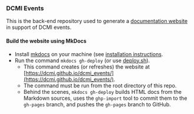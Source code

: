 ### DCMI Events

This is the back-end repository used to generate a [documentation website](https://dcmi.github.io/dcmi_events/) in support of DCMI events.

#### Build the website using MkDocs

* Install [mkdocs](http://mkdocs.org) on your machine (see [installation instructions](http://www.mkdocs.org/#installation).
* Run the command `mkdocs gh-deploy` (or use [deploy.sh](https://github.com/dcmi/dcmi_events/blob/master/deploy.sh)).  
    * This command creates (or refreshes) the website at [https://dcmi.github.io/dcmi_events/](https://dcmi.github.io/dcmi_events/).  
    * The command must be run from the root directory of this repo.  
    * Behind the scenes, `mkdocs gh-deploy` builds HTML docs from the Markdown sources, uses the `ghp-import` tool to commit them to the `gh-pages` branch, and pushes the `gh-pages` branch to GitHub.

